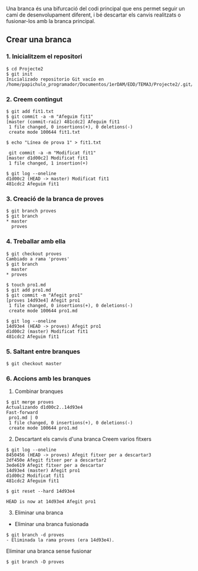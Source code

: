 Una branca és una bifurcació del codi principal que ens permet seguir un camí de desenvolupament diferent, i bé descartar els canvis realitzats o fusionar-los amb la branca principal.

## Crear una branca
### 1. Inicialitzem el repositori
```
$ cd Projecte2
$ git init
Inicializado repositorio Git vacío en /home/papichulo_programador/Documentos/1erDAM/EDD/TEMA3/Projecte2/.git/
```
### 2. Creem contingut
```
$ git add fit1.txt 
$ git commit -a -m "Afeguim fit1"
[master (commit-raíz) 481cdc2] Afeguim fit1
 1 file changed, 0 insertions(+), 0 deletions(-)
 create mode 100644 fit1.txt

$ echo "Línea de prova 1" > fit1.txt 

 git commit -a -m "Modificat fit1"
[master d1d00c2] Modificat fit1
 1 file changed, 1 insertion(+)

$ git log --oneline 
d1d00c2 (HEAD -> master) Modificat fit1
481cdc2 Afeguim fit1
```
### 3. Creació de la branca de proves
```
$ git branch proves
$ git branch
* master
  proves
```
### 4. Treballar amb ella
```
$ git checkout proves
Cambiado a rama 'proves'
$ git branch
  master
* proves

$ touch pro1.md
$ git add pro1.md 
$ git commit -m "Afegit pro1"
[proves 14d93e4] Afegit pro1
 1 file changed, 0 insertions(+), 0 deletions(-)
 create mode 100644 pro1.md

$ git log --oneline 
14d93e4 (HEAD -> proves) Afegit pro1
d1d00c2 (master) Modificat fit1
481cdc2 Afeguim fit1
```
### 5. Saltant entre branques
```
$ git checkout master
```
### 6. Accions amb les branques
1. Combinar branques
```
$ git merge proves
Actualizando d1d00c2..14d93e4
Fast-forward
 pro1.md | 0
 1 file changed, 0 insertions(+), 0 deletions(-)
 create mode 100644 pro1.md
```
2. Descartant els canvis d'una branca
Creem varios fitxers
```
$ git log --oneline 
8450456 (HEAD -> proves) Afegit fitxer per a descartar3
2df450e Afegit fitxer per a descartar2
3ede619 Afegit fitxer per a descartar
14d93e4 (master) Afegit pro1
d1d00c2 Modificat fit1
481cdc2 Afeguim fit1

$ git reset --hard 14d93e4

HEAD is now at 14d93e4 Afegit pro1
```
3. Eliminar una branca
- Eliminar una branca fusionada
```
$ git branch -d proves
- Eliminada la rama proves (era 14d93e4).
```
Eliminar una branca sense fusionar
```
$ git branch -D proves
```